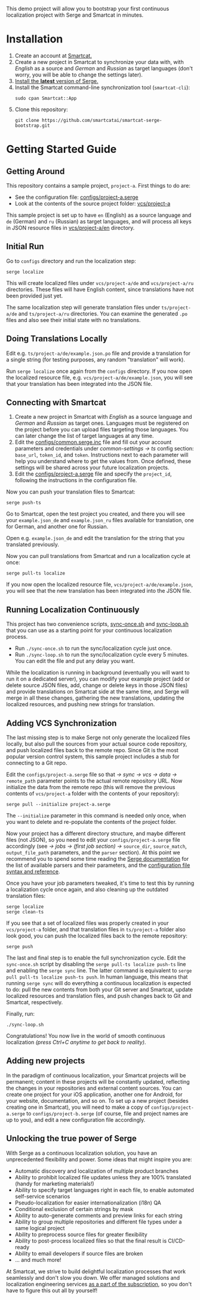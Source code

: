 This demo project will allow you to bootstrap your first continuous localization project with Serge and Smartcat in minutes.

# Installation

1. Create an account at [Smartcat.](https://www.smartcat.ai/)
2. Create a new project in Smartcat to synchronize your data with, with _English_ as a source and _German_ and _Russian_ as target languages (don't worry, you will be able to change the settings later).
3. [Install the **latest** version of Serge.](https://serge.io/download/?/latest)
4. Install the Smartcat command-line synchronization tool (`smartcat-cli`):
    ```
    sudo cpan Smartcat::App
    ```
5. Clone this repository:
    ```
    git clone https://github.com/smartcatai/smartcat-serge-bootstrap.git
    ```

# Getting Started Guide

## Getting Around

This repository contains a sample project, `project-a`. First things to do are:

-   See the configuration file: [configs/project-a.serge](configs/project-a.serge)
-   Look at the contents of the source project folder: [vcs/project-a](vcs/project-a)

This sample project is set up to have `en` (English) as a source language and `de` (German) and `ru` (Russian) as target languages, and will process all keys in JSON resource files in [vcs/project-a/en](vcs/project-a/en) directory.

## Initial Run

Go to `configs` directory and run the localization step:

```
serge localize
```

This will create localized files under `vcs/project-a/de` and `vcs/project-a/ru` directories. These files will have English content, since translations have not been provided just yet.

The same localization step will generate translation files under `ts/project-a/de` and `ts/project-a/ru` directories. You can examine the generated `.po` files and also see their initial state with no translations.

## Doing Translations Locally

Edit e.g. `ts/project-a/de/example.json.po` file and provide a translation for a single string (for testing purposes, any random "translation" will work).

Run `serge localize` once again from the `configs` directory. If you now open the localized resource file, e.g. `vcs/project-a/de/example.json`, you will see that your translation has been integrated into the JSON file.

## Connecting with Smartcat

1. Create a new project in Smartcat with _English_ as a source language and _German_ and _Russian_ as target ones. Languages must be registered on the project before you can upload files targeting those languages. You can later change the list of target languages at any time.
2. Edit the [configs/common.serge.inc](configs/common.serge.inc) file and fill out your account parameters and credentials under _common-settings → ts_ config section: `base_url`, `token_id`, and `token`. Instructions next to each parameter will help you understand where to get the values from. Once defined, these settings will be shared across your future localization projects.
3. Edit the [configs/project-a.serge](configs/project-a.serge) file and specify the `project_id`, following the instructions in the configuration file.

Now you can push your translation files to Smartcat:

```
serge push-ts
```

Go to Smartcat, open the test project you created, and there you will see your `example.json_de` and `example.json_ru` files available for translation, one for German, and another one for Russian.

Open e.g. `example.json_de` and edit the translation for the string that you translated previously.

Now you can pull translations from Smartcat and run a localization cycle at once:

```
serge pull-ts localize
```

If you now open the localized resource file, `vcs/project-a/de/example.json`, you will see that the new translation has been integrated into the JSON file.

## Running Localization Continuously

This project has two convenience scripts, [sync-once.sh](sync-once.sh) and [sync-loop.sh](sync-loop.sh) that you can use as a starting point for your continuous localization process.

-   Run `./sync-once.sh` to run the sync/localization cycle just once.
-   Run `./sync-loop.sh` to run the sync/localization cycle every 5 minutes. You can edit the file and put any delay you want.

While the localization is running in background (eventually you will want to run it on a dedicated server), you can modify your example project (add or delete source JSON files, add, change or delete keys in those JSON files) and provide translations on Smartcat side at the same time, and Serge will merge in all these changes, gathering the new translations, updating the localized resources, and pushing new strings for translation.

## Adding VCS Synchronization

The last missing step is to make Serge not only generate the localized files locally, but also pull the sources from your actual source code repository, and push localized files back to the remote repo. Since Git is the most popular version control system, this sample project includes a stub for connecting to a Git repo.

Edit the `configs/project-a.serge` file so that _→ sync → vcs → data →_ `remote_path` parameter points to the actual remote repository URL. Now initialize the data from the remote repo (this will remove the previous contents of `vcs/project-a` folder with the contents of your repository):

```
serge pull --initialize project-a.serge
```

The `--initialize` parameter in this command is needed only once, when you want to delete and re-populate the contents of the project folder.

Now your project has a different directory structure, and maybe different files (not JSON), so you need to edit your `configs/project-a.serge` file accordingly (see _→ jobs → (first job section) →_ `source_dir`, `source_match`, `output_file_path` parameters, and the `parser` section). At this point we recommend you to spend some time reading the [Serge documentation](https://serge.io/docs/) for the list of available parsers and their parameters, and the [configuration file syntax and reference](https://serge.io/docs/configuration-files/syntax/).

Once you have your job parameters tweaked, it's time to test this by running a localization cycle once again, and also cleaning up the outdated translation files:

```
serge localize
serge clean-ts
```

If you see that a set of localized files was properly created in your `vcs/project-a` folder, and that translation files in `ts/project-a` folder also look good, you can push the localized files back to the remote repository:

```
serge push
```

The last and final step is to enable the full synchronization cycle. Edit the `sync-once.sh` script by disabling the `serge pull-ts localize push-ts` line and enabling the `serge sync` line. The latter command is equivalent to `serge pull pull-ts localize push-ts push`. In human language, this means that running `serge sync` will do everything a continuous localization is expected to do: pull the new contents from both your Git server and Smartcat, update localized resources and translation files, and push changes back to Git and Smartcat, respectively.

Finally, run:

```
./sync-loop.sh
```

Congratulations! You now live in the world of smooth continuous localization _(press Ctrl+C anytime to get back to reality)_.

## Adding new projects

In the paradigm of continuous localization, your Smartcat projects will be permanent; content in these projects will be constantly updated, reflecting the changes in your repositories and external content sources. You can create one project for your iOS application, another one for Android, for your website, documentation, and so on. To set up a new project (besides creating one in Smartcat), you will need to make a copy of `configs/project-a.serge` to `configs/project-b.serge` (of course, file and project names are up to you), and edit a new configuration file accordingly.

## Unlocking the true power of Serge

With Serge as a continuous localization solution, you have an unprecedented flexibility and power. Some ideas that might inspire you are:

-   Automatic discovery and localization of multiple product branches
-   Ability to prohibit localized file updates unless they are 100% translated (handy for marketing materials!)
-   Ability to specify target languages right in each file, to enable automated self-service scenarios
-   Pseudo-localization for easier internationalization (i18n) QA
-   Conditional exclusion of certain strings by mask
-   Ability to auto-generate comments and preview links for each string
-   Ability to group multiple repositories and different file types under a same logical project
-   Ability to preprocess source files for greater flexibility
-   Ability to post-process localized files so that the final result is CI/CD-ready
-   Ability to email developers if source files are broken
-   ... and much more!

At Smartcat, we strive to build delightful localization processes that work seamlessly and don't slow you down. We offer managed solutions and localization engineering services [as a part of the subscription](https://www.smartcat.ai/pricing/), so you don't have to figure this out all by yourself!</p>
